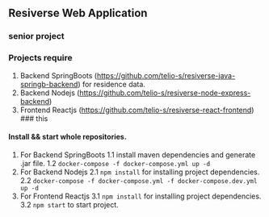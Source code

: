 ## Resiverse Web Application
### senior project

### Projects require
1. Backend SpringBoots (https://github.com/telio-s/resiverse-java-springb-backend) for residence data.
2. Backend Nodejs (https://github.com/telio-s/resiverse-node-express-backend)
3. Frontend Reactjs (https://github.com/telio-s/resiverse-react-frontend) ### this

#### Install && start whole repositories.
1. For Backend SpringBoots
  1.1 install maven dependencies and generate .jar file.
  1.2 `docker-compose -f docker-compose.yml up -d`
2. For Backend Nodejs
  2.1 `npm install` for installing project dependencies.
  2.2 `docker-compose -f docker-compose.yml -f docker-compose.dev.yml up -d`
3. For Frontend Reactjs
  3.1 `npm install` for installing project dependencies.
  3.2 `npm start` to start project.
